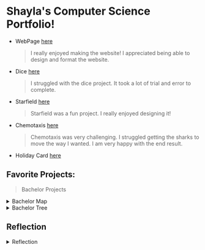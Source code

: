 # Shayla's Computer Science Portfolio!

* WebPage [here](https://shay16.github.io/testPage/swimPage/)
  > I really enjoyed making the website! I appreciated being able to design and format the website.
* Dice [here](https://shay16.github.io/dice3/)
  > I struggled with the dice project. It took a lot of trial and error to complete.
* Starfield [here](https://shay16.github.io/starfield5/)
  > Starfield was a fun project. I really enjoyed designing it!
* Chemotaxis [here](https://github.com/shay16/Chemo/blob/master/Screenshot%20(15).png)
  > Chemotaxis was very challenging. I struggled getting the sharks to move the way I wanted. I am very happy with the end result.
* Holiday Card [here](https://github.com/shay16/Holiday-Card.git)
 

## Favorite Projects:
>Bachelor Projects
<details>
<summary>Bachelor Map</summary>
<br>
  
![alt text](https://github.com/shay16/testPage/blob/gh-pages/Screenshot%20(10).png "Logo Title Text 1")
![alt text](https://github.com/shay16/testPage/blob/gh-pages/Screenshot%20(9).png "Logo Title Text 1")

  ### Difficulties 

The toughest part was making the method that sorted through the data to find out the probability that a contestant won both the first impression rose and the final rose. This was difficult because we had to determine how to loop through the map and use the map methods to attain the information we wanted. We solved them by trial and error along with asking Dr. R. The reference sheet with map methods was also useful. Another challenge we faced was that when we were parsing through the data our program was picking up information that is wasn't supposed to which altered our counter. The inaccurate counter messed up a percentage that was crucial to the success of our project. We tackled this obstacle by taking a different approach. Instead of using the .equals method for the entire string that represented a contestant, we went through each ‘box’ of data one by one by using an array list. This solved our issue and calculated accurate percentages.


### Most interesting piece of code 

```Java
public BB(String line){
    String[] person= line.split(",");
    
    season = person[1];
    name = person[2];
    
    if(line.contains("R1"))
    R1=true;
    else
    R1=false;
    if(line.contains("W"))
    W=true;
    else
    W=false;
    
   // for(int i = 0;i<person.length;i++){
     // out.println(person[i]);
    if(line.contains(",EF,"))
      EF = true;
    else
      EF = false;
    
  }
```
This is the code that determines if the contestant received the first impression rose and the final rose.  

## Built With

* [Processing](https://processing.org/) 

## Authors

* **Shayla**
* **Sydney**
* **Madison**


## Acknowledgments

* Dr. R.
* The Bachelor
</details>

<details>
  
<summary>Bachelor Tree</summary>

<br>

![alt text](https://github.com/shay16/testPage/blob/gh-pages/Screenshot%20(16).png "Logo Title Text 1")
![alt text](https://github.com/shay16/testPage/blob/gh-pages/Screenshot%20(17).png "Logo Title Text 1")

 ### Difficulties 

The toughest part was making the method that sorted through the data to find out the probability that a contestant won both the first impression rose and the final rose. This was difficult because we had to determine how to loop through the map and use the map methods to attain the information we wanted. We solved them by trial and error along with asking Dr. R. The reference sheet with map methods was also useful. Another challenge we faced was that when we were parsing through the data our program was picking up information that is wasn't supposed to which altered our counter. The inaccurate counter messed up a percentage that was crucial to the success of our project. We tackled this obstacle by taking a different approach. Instead of using the .equals method for the entire string that represented a contestant, we went through each ‘box’ of data one by one by using an array list. This solved our issue and calculated accurate percentages.


### Most interesting piece of code 

```Java
public BB(String line){
    String[] person= line.split(",");
    
    season = person[1];
    name = person[2];
    
    if(line.contains("R1"))
    R1=true;
    else
    R1=false;
    if(line.contains("W"))
    W=true;
    else
    W=false;
    
   // for(int i = 0;i<person.length;i++){
     // out.println(person[i]);
    if(line.contains(",EF,"))
      EF = true;
    else
      EF = false;
    
  }
```
This is the code that determines if the contestant received the first impression rose and the final rose.  

## Built With

* [Processing](https://processing.org/) 

## Authors

* **Shayla**
* **Sydney**
* **Madison**


## Acknowledgments

* Dr. R.
* The Bachelor

</details>


## Reflection

<details>
<summary>Reflection</summary>
<br>

### Sources of pride in programming development:  
>Two things that are a source of pride in my program development are my starfield and chemotaxis projects. I enjoyed being able to incorporate design into both projects. I learned a lot about the different functions of Math.random. I am really happy with the final outcome of these two projects. The two projects are accomplishments because they both took a lot of time, effort, and learning to make but they turned out really well.  

### Most significant hurdle encountered last trimester:
>I encountered LOTS of challenges throughout the trimester. One of the most significant hurdles I encountered was getting all of the dice to roll a random number between 1 and 6 and placing the corresponding amount of dots in the correct position. I resolved this issue by starting with just one die and with a lot of trial and error I was able to get the die to roll and the dots in the correct place. After that I was able to incorporate it on all of the dice. I typically have trouble getting the projects going but once they start to function I really enjoy adding different aspects of design.  

### Challenging code:
>I struggled making the OddballParticle class. I wanted the class to rotate the opposite direction of the NormalParticle and JumboParticle classes. I ended up finding a simple solution to this issue. I was able to get it to move the opposite direction by subtracting the angle instead of adding it. Another thing I did was work with the speed of the particles so the OddballParticle class moves at a slower rate than the NormalParticle and JumboParticle classes. I worked collaboratively with Dr. R to get the original circular motion of the Particle class and I worked individually on the rest of the starfield project. 



```Java
class OddballParticle implements Particle {
  double x, y, speed, angle;
  OddballParticle() {
    x=width/2;
    y=height/2;
    speed=Math.random()*4;
    angle=(Math.random())*Math.PI*2;
  }
  void move() {
    x+=Math.cos(angle)*speed;
    y+=Math.sin(angle)*speed;
    angle-=.020;
  }
  void show() {
    fill(255);
    //fill(((int)Math.random()*205+50), ((int)Math.random()*205+50), ((int)Math.random()*205+100));
    ellipse((int)x, (int)y, 10, 10);
  }
}
```
</details>
